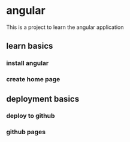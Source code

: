 # angular
This is a project to learn the angular application

## learn basics
### install angular
### create home page


## deployment basics
### deploy to github
### github pages
